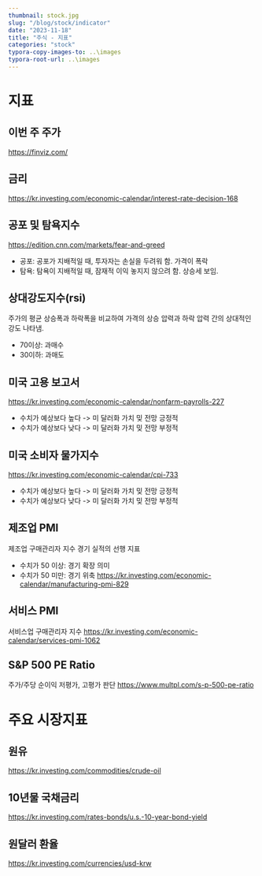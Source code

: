 ```yaml
---
thumbnail: stock.jpg
slug: "/blog/stock/indicator"
date: "2023-11-18"
title: "주식 - 지표"
categories: "stock"
typora-copy-images-to: ..\images
typora-root-url: ..\images
---
```


# 지표

## 이번 주 주가
https://finviz.com/

## 금리

https://kr.investing.com/economic-calendar/interest-rate-decision-168

## 공포 및 탐욕지수

https://edition.cnn.com/markets/fear-and-greed

- 공포: 공포가 지배적일 때, 투자자는 손실을 두려워 함. 가격이 폭락
- 탐욕: 탐욕이 지배적일 때, 잠재적 이익 놓지지 않으려 함. 상승세 보임.

## 상대강도지수(rsi)

주가의 평균 상승폭과 하락폭을 비교하여 가격의 상승 압력과 하락 압력 간의 상대적인 강도 나타냄.

- 70이상: 과매수
- 30이하: 과매도

## 미국 고용 보고서

https://kr.investing.com/economic-calendar/nonfarm-payrolls-227

- 수치가 예상보다 높다 -> 미 달러화 가치 밎 전망 긍정적
- 수치가 예상보다 낮다 -> 미 달러화 가치 밎 전망 부정적

## 미국 소비자 물가지수

https://kr.investing.com/economic-calendar/cpi-733

- 수치가 예상보다 높다 -> 미 달러화 가치 밎 전망 긍정적
- 수치가 예상보다 낮다 -> 미 달러화 가치 밎 전망 부정적

## 제조업 PMI

제조업 구매관리자 지수
경기 실적의 선행 지표

- 수치가 50 이상: 경기 확장 의미
- 수치가 50 미만: 경기 위축 https://kr.investing.com/economic-calendar/manufacturing-pmi-829

## 서비스 PMI

서비스업 구매관리자 지수
https://kr.investing.com/economic-calendar/services-pmi-1062

## S&P 500 PE Ratio

주가/주당 순이익
저평가, 고평가 판단
https://www.multpl.com/s-p-500-pe-ratio

# 주요 시장지표

## 원유

https://kr.investing.com/commodities/crude-oil

## 10년물 국채금리

https://kr.investing.com/rates-bonds/u.s.-10-year-bond-yield

## 원달러 환율

https://kr.investing.com/currencies/usd-krw
